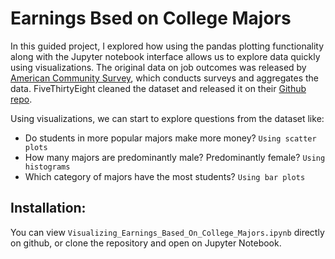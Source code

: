 # Earnings Bsed on College Majors

In this guided project, I explored how using the pandas plotting functionality along with the Jupyter notebook interface allows us to explore data quickly using visualizations.
The original data on job outcomes was released by [American Community Survey](https://www.census.gov/programs-surveys/acs/), which conducts surveys and aggregates the data. FiveThirtyEight cleaned the dataset and released it on their [Github repo](https://github.com/fivethirtyeight/data/tree/master/college-majors).

Using visualizations, we can start to explore questions from the dataset like:
- Do students in more popular majors make more money? `Using scatter plots`
- How many majors are predominantly male? Predominantly female? `Using histograms`
- Which category of majors have the most students? `Using bar plots`

## Installation:
You can view `Visualizing_Earnings_Based_On_College_Majors.ipynb` directly on github, or clone the repository and open on Jupyter Notebook.

